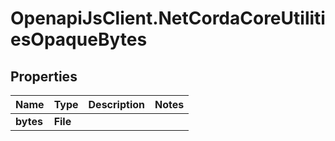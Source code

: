 # OpenapiJsClient.NetCordaCoreUtilitiesOpaqueBytes

## Properties

Name | Type | Description | Notes
------------ | ------------- | ------------- | -------------
**bytes** | **File** |  | 


